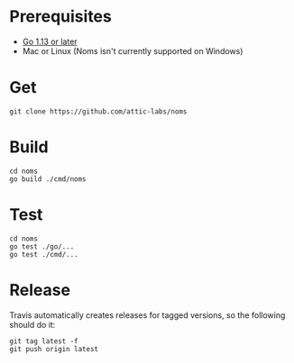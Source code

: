# Prerequisites

* [Go 1.13 or later](https://golang.org/dl/)
* Mac or Linux (Noms isn't currently supported on Windows)

# Get

```
git clone https://github.com/attic-labs/noms
```

# Build

```
cd noms
go build ./cmd/noms
```

# Test

```
cd noms
go test ./go/...
go test ./cmd/...
```

# Release

Travis automatically creates releases for tagged versions, so the following should do it:

```
git tag latest -f
git push origin latest
```
